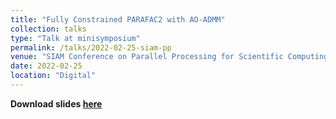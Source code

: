 ```yaml
---
title: "Fully Constrained PARAFAC2 with AO-ADMM"
collection: talks
type: "Talk at minisymposium"
permalink: /talks/2022-02-25-siam-pp
venue: "SIAM Conference on Parallel Processing for Scientific Computing 2022"
date: 2022-02-25
location: "Digital"
---
```


**Download slides [here](http://marieroald.github.io/files/2022-02-25-SIAM-PP22.pdf)**